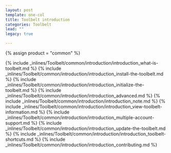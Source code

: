 ```yaml
---
layout: post
template: one-col
title: Toolbelt introduction
categories: Toolbelt
lead: ""
legacy: true

---
```

{% assign product = "common" %}


{% include _inlines/Toolbelt/common/introduction/introduction_what-is-toolbelt.md %}
{% include _inlines/Toolbelt/common/introduction/introduction_install-the-toolbelt.md %}
{% include _inlines/Toolbelt/common/introduction/introduction_initialize-the-toolbelt.md %}
{% include _inlines/Toolbelt/common/introduction/introduction_advanced.md %}
{% include _inlines/Toolbelt/common/introduction/introduction_note.md %}
{% include _inlines/Toolbelt/common/introduction/introduction_view-toolbelt-information.md %}
{% include _inlines/Toolbelt/common/introduction/introduction_multiple-account-support.md %}
{% include _inlines/Toolbelt/common/introduction/introduction_update-the-toolbelt.md %}
{% include _inlines/Toolbelt/common/introduction/introduction_toolbelt-shortcuts.md %}
{% include _inlines/Toolbelt/common/introduction/introduction_contributing.md %}
